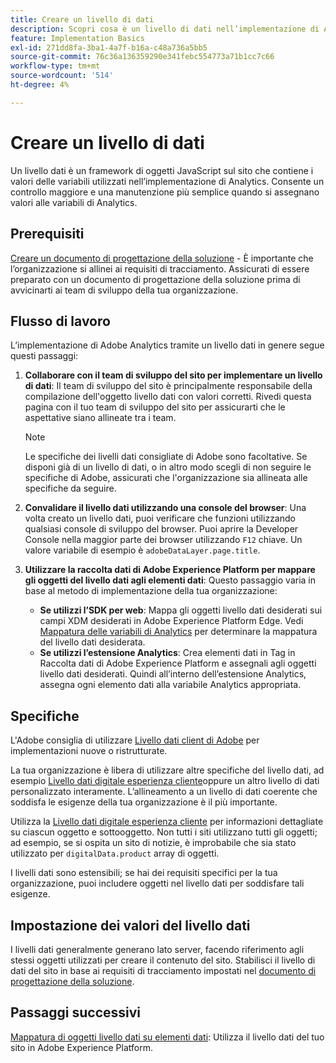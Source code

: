 ```yaml
---
title: Creare un livello di dati
description: Scopri cosa è un livello di dati nell’implementazione di Analytics e come può essere utilizzato per mappare le variabili in Adobe Analytics.
feature: Implementation Basics
exl-id: 271dd8fa-3ba1-4a7f-b16a-c48a736a5bb5
source-git-commit: 76c36a136359290e341febc554773a71b1cc7c66
workflow-type: tm+mt
source-wordcount: '514'
ht-degree: 4%

---
```


# Creare un livello di dati

Un livello dati è un framework di oggetti JavaScript sul sito che contiene i valori delle variabili utilizzati nell’implementazione di Analytics. Consente un controllo maggiore e una manutenzione più semplice quando si assegnano valori alle variabili di Analytics.

## Prerequisiti

[Creare un documento di progettazione della soluzione](solution-design.md) - È importante che l’organizzazione si allinei ai requisiti di tracciamento. Assicurati di essere preparato con un documento di progettazione della soluzione prima di avvicinarti ai team di sviluppo della tua organizzazione.

## Flusso di lavoro

L’implementazione di Adobe Analytics tramite un livello dati in genere segue questi passaggi:

1. **Collaborare con il team di sviluppo del sito per implementare un livello di dati**: Il team di sviluppo del sito è principalmente responsabile della compilazione dell&#39;oggetto livello dati con valori corretti. Rivedi questa pagina con il tuo team di sviluppo del sito per assicurarti che le aspettative siano allineate tra i team.

   >[!NOTE]
   >
   >Le specifiche dei livelli dati consigliate di Adobe sono facoltative. Se disponi già di un livello di dati, o in altro modo scegli di non seguire le specifiche di Adobe, assicurati che l&#39;organizzazione sia allineata alle specifiche da seguire.
1. **Convalidare il livello dati utilizzando una console del browser**: Una volta creato un livello dati, puoi verificare che funzioni utilizzando qualsiasi console di sviluppo del browser. Puoi aprire la Developer Console nella maggior parte dei browser utilizzando `F12` chiave. Un valore variabile di esempio è `adobeDataLayer.page.title`.
1. **Utilizzare la raccolta dati di Adobe Experience Platform per mappare gli oggetti del livello dati agli elementi dati**: Questo passaggio varia in base al metodo di implementazione della tua organizzazione:
   * **Se utilizzi l’SDK per web**: Mappa gli oggetti livello dati desiderati sui campi XDM desiderati in Adobe Experience Platform Edge. Vedi [Mappatura delle variabili di Analytics](../aep-edge/variable-mapping.md) per determinare la mappatura del livello dati desiderata.
   * **Se utilizzi l’estensione Analytics**: Crea elementi dati in Tag in Raccolta dati di Adobe Experience Platform e assegnali agli oggetti livello dati desiderati. Quindi all’interno dell’estensione Analytics, assegna ogni elemento dati alla variabile Analytics appropriata.

## Specifiche

L&#39;Adobe consiglia di utilizzare [Livello dati client di Adobe](https://github.com/adobe/adobe-client-data-layer/wiki) per implementazioni nuove o ristrutturate.

La tua organizzazione è libera di utilizzare altre specifiche del livello dati, ad esempio [Livello dati digitale esperienza cliente](https://www.w3.org/2013/12/ceddl-201312.pdf)oppure un altro livello di dati personalizzato interamente. L’allineamento a un livello di dati coerente che soddisfa le esigenze della tua organizzazione è il più importante.



Utilizza la [Livello dati digitale esperienza cliente](https://www.w3.org/2013/12/ceddl-201312.pdf) per informazioni dettagliate su ciascun oggetto e sottooggetto. Non tutti i siti utilizzano tutti gli oggetti; ad esempio, se si ospita un sito di notizie, è improbabile che sia stato utilizzato per `digitalData.product` array di oggetti.

I livelli dati sono estensibili; se hai dei requisiti specifici per la tua organizzazione, puoi includere oggetti nel livello dati per soddisfare tali esigenze.

## Impostazione dei valori del livello dati

I livelli dati generalmente generano lato server, facendo riferimento agli stessi oggetti utilizzati per creare il contenuto del sito. Stabilisci il livello di dati del sito in base ai requisiti di tracciamento impostati nel [documento di progettazione della soluzione](solution-design.md).

## Passaggi successivi

[Mappatura di oggetti livello dati su elementi dati](../launch/layer-to-elements.md): Utilizza il livello dati del tuo sito in Adobe Experience Platform.
